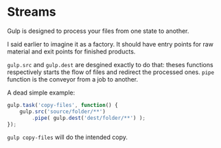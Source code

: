 # Streams

Gulp is designed to process your files from one state to another.

I said earlier to imagine it as a factory.
It should have entry points for raw material and exit points for finished products.

`gulp.src` and `gulp.dest` are desgined exactly to do that: theses functions respectively starts the flow of files  and redirect the processed ones.
`pipe` function is the conveyor from a job to another. 

A dead simple example:
```js
gulp.task('copy-files', function() {
    gulp.src('source/folder/**')
        .pipe( gulp.dest('dest/folder/**') );
});
```
`gulp copy-files` will do the intended copy.

